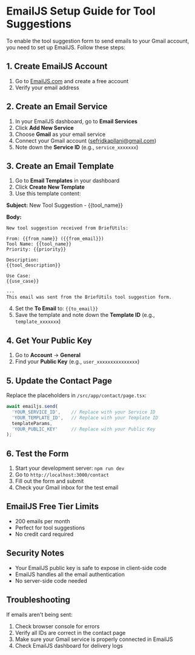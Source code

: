 # EmailJS Setup Guide for Tool Suggestions

To enable the tool suggestion form to send emails to your Gmail account, you need to set up EmailJS. Follow these steps:

## 1. Create EmailJS Account

1. Go to [EmailJS.com](https://www.emailjs.com/) and create a free account
2. Verify your email address

## 2. Create an Email Service

1. In your EmailJS dashboard, go to **Email Services**
2. Click **Add New Service**
3. Choose **Gmail** as your email service
4. Connect your Gmail account (sefridkapllani@gmail.com)
5. Note down the **Service ID** (e.g., `service_xxxxxxx`)

## 3. Create an Email Template

1. Go to **Email Templates** in your dashboard
2. Click **Create New Template**
3. Use this template content:

**Subject:** New Tool Suggestion - {{tool_name}}

**Body:**
```
New tool suggestion received from BriefUtils:

From: {{from_name}} ({{from_email}})
Tool Name: {{tool_name}}
Priority: {{priority}}

Description:
{{tool_description}}

Use Case:
{{use_case}}

---
This email was sent from the BriefUtils tool suggestion form.
```

4. Set the **To Email** to: `{{to_email}}`
5. Save the template and note down the **Template ID** (e.g., `template_xxxxxxx`)

## 4. Get Your Public Key

1. Go to **Account** → **General**
2. Find your **Public Key** (e.g., `user_xxxxxxxxxxxxxxx`)

## 5. Update the Contact Page

Replace the placeholders in `/src/app/contact/page.tsx`:

```typescript
await emailjs.send(
  'YOUR_SERVICE_ID',    // Replace with your Service ID
  'YOUR_TEMPLATE_ID',   // Replace with your Template ID
  templateParams,
  'YOUR_PUBLIC_KEY'     // Replace with your Public Key
);
```

## 6. Test the Form

1. Start your development server: `npm run dev`
2. Go to `http://localhost:3000/contact`
3. Fill out the form and submit
4. Check your Gmail inbox for the test email

## EmailJS Free Tier Limits

- 200 emails per month
- Perfect for tool suggestions
- No credit card required

## Security Notes

- Your EmailJS public key is safe to expose in client-side code
- EmailJS handles all the email authentication
- No server-side code needed

## Troubleshooting

If emails aren't being sent:

1. Check browser console for errors
2. Verify all IDs are correct in the contact page
3. Make sure your Gmail service is properly connected in EmailJS
4. Check EmailJS dashboard for delivery logs